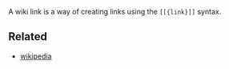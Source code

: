 A wiki link is a way of creating links using the `[[{link}]]` syntax.

## Related

- [wikipedia](https://en.wikipedia.org/wiki/Help:Link)


